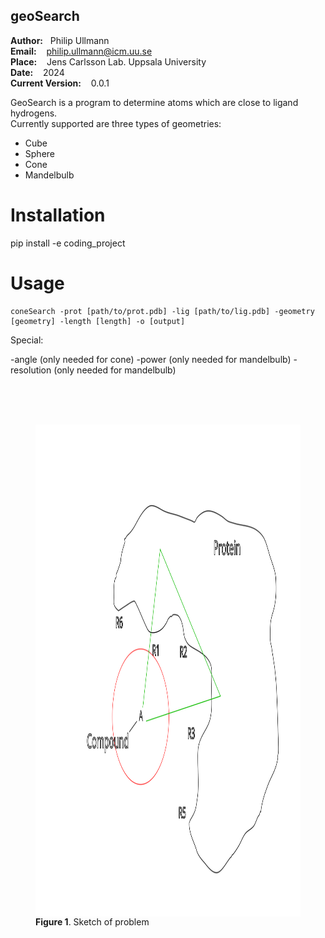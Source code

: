 
## geoSearch

**Author:** &nbsp;&nbsp;Philip Ullmann<br />
**Email:**  &nbsp;&nbsp;&nbsp;philip.ullmann@icm.uu.se <br />
**Place:** &nbsp;&nbsp;&nbsp;Jens Carlsson Lab. Uppsala University <br />
**Date:** &nbsp;&nbsp;  2024 </br >
**Current Version:** &nbsp;&nbsp;  0.0.1


GeoSearch is a program to determine atoms which are close to ligand hydrogens. <br />
Currently supported are three types of geometries: <br />
- Cube
- Sphere
- Cone
- Mandelbulb



# Installation

pip install -e coding_project <br />


# Usage

    coneSearch -prot [path/to/prot.pdb] -lig [path/to/lig.pdb] -geometry [geometry] -length [length] -o [output]

Special:

-angle (only needed for cone)
-power (only needed for mandelbulb)
-resolution (only needed for mandelbulb)


</br>
</br>
</br>

<tr>
<figure>
    <td> <img src="picture/sketch_draw.png" alt="Drawing"  width="1033" align="center" height="787"> </td>
    <figcaption><b>Figure 1</b>. Sketch of problem </figcaption>
</figure>
</tr> 
